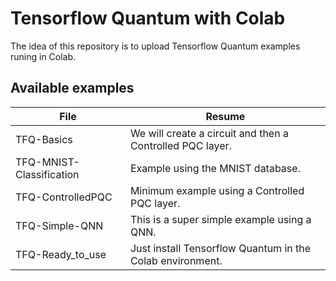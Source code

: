 # Tensorflow Quantum with Colab
The idea of this repository is to upload Tensorflow Quantum examples runing in Colab.

## Available examples

| File | Resume |
| ------ | ------ |
| TFQ-Basics | We will create a circuit and then a Controlled PQC layer. |
| TFQ-MNIST-Classification | Example using the MNIST database. |
| TFQ-ControlledPQC | Minimum example using a Controlled PQC layer. |
| TFQ-Simple-QNN | This is a super simple example using a QNN. |
| TFQ-Ready_to_use | Just install Tensorflow Quantum in the Colab environment. |